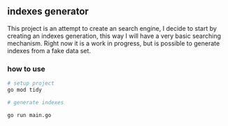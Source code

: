 ## indexes generator

This project is an attempt to create an search engine, I decide to start by creating an indexes generation, this way I will have a very basic searching mechanism. Right now it is a work in progress, but is possible to generate indexes from a fake data set.

### how to use

```bash
# setup project
go mod tidy

# generate indexes

go run main.go
```
